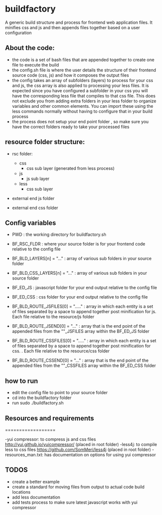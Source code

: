 # buildfactory
A generic build structure and process for frontend web application files. It minifies
css and js and then appends files together based on a user configuration


## About the code:
* the code is a set of bash files that are appended together to create one file to execute the build
* the config.sh file is where the user details the structure of their frontend source code (css, js) and how it composes the output files
* the config takes an array of subfolders (layers) to process for your css and js, the css array is also applied to processing
your less files. It is expected since you have configured a subfolder in your css you will have the corresponding less file
that compiles to that css file. This does not exclude you from adding extra folders in your less folder to organize variables
and other common elements. You can import these using the less commands normally without having to configure that in your
build process
* the process does not setup your end point folder , so make sure you have the correct  folders ready to take your
processed files


## resource folder structure:
* rsc folder:
    * css
        * css sub layer (generated from less process)
    * js
        * js sub layer
    * less
        * css sub layer

* external end js folder

* external end css folder

## Config variables
* PWD : the working directory for buildfactory.sh
* BF_RSC_FLDR : where your source folder is for your frontend code relative to the config file

* BF_BLD_LAYERS[n] = "..." : array of various sub folders in your source folder
* BF_BLD_CSS_LAYERS[n] = "..." : array of various sub folders in your source folder

* BF_ED_JS : javascript folder for your end output relative to the config file
* BF_ED_CSS : css folder for your end output relative to the config file

* BF_BLD_ROUTE_JSFILES[0] = "....." : array in which each entity is a set of files separated by a space to append 
together post minification for js. Each file relative to the resource/js folder
* BF_BLD_ROUTE_JSEND[0] = "..." : array that is the end point of the appended files from the ""_JSFILES array within the
BF_ED_JS folder

* BF_BLD_ROUTE_CSSFILES[0] = "....." : array in which each entity is a set of files separated by a space to append 
together post minification for css. . Each file relative to the resource/css folder
* BF_BLD_ROUTE_CSSEND[0] = "..." : array that is the end point of the appended files from the ""_CSSFILES array within the
BF_ED_CSS folder




## how to run
* edit the config file to point to your source folder
* cd into the buildfactory folder
* run sudo ./buildfactory.sh


## Resources and requirements
==================

-yui compressor: to compress js and css files http://yui.github.io/yuicompressor/ (placed in root folder)
-less4j: to compile less to css files  https://github.com/SomMeri/less4j (placed in root folder)
-resources_man.txt: has documentation on options for using yui compressor


## TODOS
* create a better example
* create a standard for moving files from output to actual code build locations
* add less documentation
* add tests process to make sure latest javascript works with yui compressor